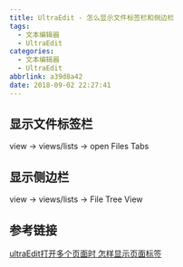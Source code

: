 ```yaml
---
title: UltraEdit - 怎么显示文件标签栏和侧边栏
tags:
  - 文本编辑器
  - UltraEdit
categories:
  - 文本编辑器
  - UltraEdit
abbrlink: a39d8a42
date: 2018-09-02 22:27:41
---
```

## 显示文件标签栏

view -> views/lists -> open Files Tabs

## 显示侧边栏

view -> views/lists -> File Tree View
<!-- more -->

## 参考链接

[ultraEdit打开多个页面时 怎样显示页面标签](https://zhidao.baidu.com/question/550673702.html)